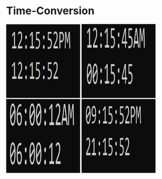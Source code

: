 # Time-Conversion

<img src="images/1.png" height="200" width="200" style="max-width:100%;"> <img src="images/2.png" height="200" width="200" style="max-width:100%;"><br>
<img src="images/3.png" height="200" width="200" style="max-width:100%;"> <img src="images/4.png" height="200" width="200" style="max-width:100%;">
